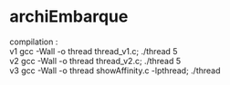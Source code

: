 # archiEmbarque

compilation :  <br />
v1 gcc -Wall -o thread thread_v1.c; ./thread 5 <br />
v2 gcc -Wall -o thread thread_v2.c; ./thread 5 <br />
v3 gcc -Wall -o thread showAffinity.c -lpthread; ./thread   <br />